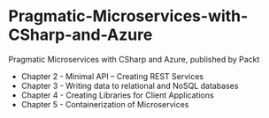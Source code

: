 # Pragmatic-Microservices-with-CSharp-and-Azure

Pragmatic Microservices with CSharp and Azure, published by Packt

* Chapter 2 - Minimal API – Creating REST Services
* Chapter 3 - Writing data to relational and NoSQL databases
* Chapter 4 - Creating Libraries for Client Applications
* Chapter 5 - Containerization of Microservices
